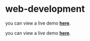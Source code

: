 # web-development

you can view a live demo **[here](https://stareawesome123.github.io/web-development/food_image_gallery/index.html)**.

you can view a live demo **[here](/food_image_gallery/index.html)**.
